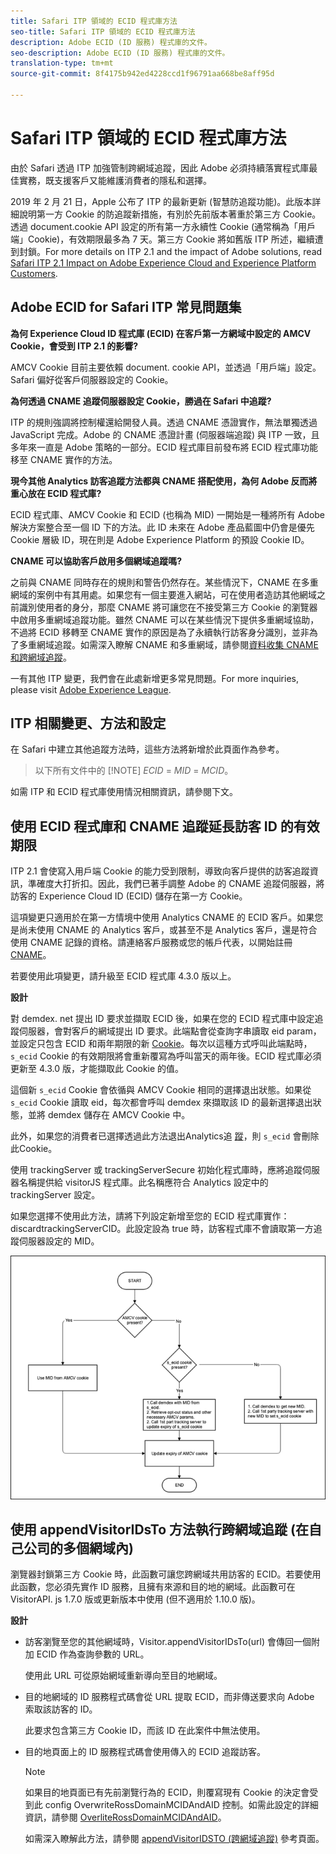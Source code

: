 ```yaml
---
title: Safari ITP 領域的 ECID 程式庫方法
seo-title: Safari ITP 領域的 ECID 程式庫方法
description: Adobe ECID (ID 服務) 程式庫的文件。
seo-description: Adobe ECID (ID 服務) 程式庫的文件。
translation-type: tm+mt
source-git-commit: 8f4175b942ed4228ccd1f96791aa668be8aff95d

---
```



# Safari ITP 領域的 ECID 程式庫方法

由於 Safari 透過 ITP 加強管制跨網域追蹤，因此 Adobe 必須持續落實程式庫最佳實務，既支援客戶又能維護消費者的隱私和選擇。

2019 年 2 月 21 日，Apple 公布了 ITP 的最新更新 (智慧防追蹤功能)。此版本詳細說明第一方 Cookie 的防追蹤新措施，有別於先前版本著重於第三方 Cookie。透過 document.cookie API 設定的所有第一方永續性 Cookie (通常稱為「用戶端」Cookie)，有效期限最多為 7 天。第三方 Cookie 將如舊版 ITP 所述，繼續遭到封鎖。For more details on ITP 2.1 and the impact of Adobe solutions, read [Safari ITP 2.1 Impact on Adobe Experience Cloud and Experience Platform Customers](https://medium.com/adobetech/safari-itp-2-1-impact-on-adobe-experience-cloud-customers-9439cecb55ac).

## Adobe ECID for Safari ITP 常見問題集

**為何 Experience Cloud ID 程式庫 (ECID) 在客戶第一方網域中設定的 AMCV Cookie，會受到 ITP 2.1 的影響?**

AMCV Cookie 目前主要依賴 document. cookie API，並透過「用戶端」設定。Safari 偏好從客戶伺服器設定的 Cookie。

**為何透過 CNAME 追蹤伺服器設定 Cookie，勝過在 Safari 中追蹤?**

ITP 的規則強調將控制權還給開發人員。透過 CNAME 憑證實作，無法單獨透過 JavaScript 完成。Adobe 的 CNAME 憑證計畫 (伺服器端追蹤) 與 ITP 一致，且多年來一直是 Adobe 策略的一部分。ECID 程式庫目前發布將 ECID 程式庫功能移至 CNAME 實作的方法。

**現今其他 Analytics 訪客追蹤方法都與 CNAME 搭配使用，為何 Adobe 反而將重心放在 ECID 程式庫?**

ECID 程式庫、AMCV Cookie 和 ECID (也稱為 MID) 一開始是一種將所有 Adobe 解決方案整合至一個 ID 下的方法。此 ID 未來在 Adobe 產品藍圖中仍會是優先 Cookie 層級 ID，現在則是 Adobe Experience Platform 的預設 Cookie ID。

**CNAME 可以協助客戶啟用多個網域追蹤嗎?**

之前與 CNAME 同時存在的規則和警告仍然存在。某些情況下，CNAME 在多重網域的案例中有其用處。如果您有一個主要進入網站，可在使用者造訪其他網域之前識別使用者的身分，那麼 CNAME 將可讓您在不接受第三方 Cookie 的瀏覽器中啟用多重網域追蹤功能。雖然 CNAME 可以在某些情況下提供多重網域協助，不過將 ECID 移轉至 CNAME 實作的原因是為了永續執行訪客身分識別，並非為了多重網域追蹤。如需深入瞭解 CNAME 和多重網域，請參閱[資料收集 CNAME 和跨網域追蹤](/help/reference/analytics-reference/cname.md)。

一有其他 ITP 變更，我們會在此處新增更多常見問題。For more inquiries, please visit [Adobe Experience League](https://experienceleague.adobe.com/#recommended/solutions/analytics).

## ITP 相關變更、方法和設定

在 Safari 中建立其他追蹤方法時，這些方法將新增於此頁面作為參考。

>以下所有文件中的 [!NOTE] *ECID* = *MID* = *MCID*。

如需 ITP 和 ECID 程式庫使用情況相關資訊，請參閱下文。

## 使用 ECID 程式庫和 CNAME 追蹤延長訪客 ID 的有效期限

ITP 2.1 會使寫入用戶端 Cookie 的能力受到限制，導致向客戶提供的訪客追蹤資訊，準確度大打折扣。因此，我們已著手調整 Adobe 的 CNAME 追蹤伺服器，將訪客的 Experience Cloud ID (ECID) 儲存在第一方 Cookie。

這項變更只適用於在第一方情境中使用 Analytics CNAME 的 ECID 客戶。如果您是尚未使用 CNAME 的 Analytics 客戶，或甚至不是 Analytics 客戶，還是符合使用 CNAME 記錄的資格。請連絡客戶服務或您的帳戶代表，以開始註冊 [CNAME](https://marketing.adobe.com/resources/help/en_US/whitepapers/first_party_cookies/adobe_managed_cert_pgm.html)。

若要使用此項變更，請升級至 ECID 程式庫 4.3.0 版以上。

**設計**

對 demdex. net 提出 ID 要求並擷取 ECID 後，如果在您的 ECID 程式庫中設定追蹤伺服器，會對客戶的網域提出 ID 要求。此端點會從查詢字串讀取 eid param，並設定只包含 ECID 和兩年期限的新 [Cookie](/help/introduction/cookies.md)。每次以這種方式呼叫此端點時，`s_ecid` Cookie 的有效期限將會重新覆寫為呼叫當天的兩年後。ECID 程式庫必須更新至 4.3.0 版，才能擷取此 Cookie 的值。

這個新 `s_ecid` Cookie 會依循與 AMCV Cookie 相同的選擇退出狀態。如果從 `s_ecid` Cookie 讀取 eid，每次都會呼叫 demdex 來擷取該 ID 的最新選擇退出狀態，並將 demdex 儲存在 AMCV Cookie 中。

此外，如果您的消費者已選擇透過此方法退出Analytics追 [蹤](https://marketing.adobe.com/resources/help/en_US/sc/implement/opt_out_link.html)，則 `s_ecid` 會刪除此Cookie。

使用 trackingServer 或 trackingServerSecure 初始化程式庫時，應將追蹤伺服器名稱提供給 visitorJS 程式庫。此名稱應符合 Analytics 設定中的 trackingServer 設定。

如果您選擇不使用此方法，請將下列設定新增至您的 ECID 程式庫實作：discardtrackingServerCID。此設定設為 true 時，訪客程式庫不會讀取第一方追蹤伺服器設定的 MID。

![](assets/itp-proposal-v1.png)

## 使用 appendVisitorIDsTo 方法執行跨網域追蹤 (在自己公司的多個網域內)

瀏覽器封鎖第三方 Cookie 時，此函數可讓您跨網域共用訪客的 ECID。若要使用此函數，您必須先實作 ID 服務，且擁有來源和目的地的網域。此函數可在 VisitorAPI. js 1.7.0 版或更新版本中使用 (但不適用於 1.10.0 版)。

**設計**

* 訪客瀏覽至您的其他網域時，Visitor.appendVisitorIDsTo(url) 會傳回一個附加 ECID 作為查詢參數的 URL。

   使用此 URL 可從原始網域重新導向至目的地網域。

* 目的地網域的 ID 服務程式碼會從 URL 提取 ECID，而非傳送要求向 Adobe 索取該訪客的 ID。

   此要求包含第三方 Cookie ID，而該 ID 在此案件中無法使用。

* 目的地頁面上的 ID 服務程式碼會使用傳入的 ECID 追蹤訪客。

   >[!NOTE]
   >如果目的地頁面已有先前瀏覽行為的 ECID，則覆寫現有 Cookie 的決定會受到此 config OverwriteRossDomainMCIDAndAID 控制。如需此設定的詳細資訊，請參閱 [OverliteRossDomainMCIDAndAID](/help/library/function-vars/overwrite-visitor-id.md)。
   >
   >如需深入瞭解此方法，請參閱 [appendVisitorIDSTO (跨網域追蹤)](/help/library/get-set/appendvisitorid.md) 參考頁面。
